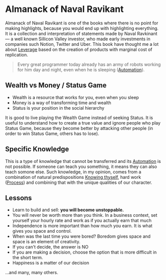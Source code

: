 # Almanack of Naval Ravikant


Almanack of Naval Ravikant is one of the books where there is no point for making highlights, because you would end up with highlighting everything. It is a collection and interpretation of statements made by Naval Ravkinant — a well known Sillicon Valley investor, who made early investments in companies such Notion, Twitter and Uber. This book have thought me a lot about [Leverage](../Mental%20Models/Leverage.md) based on the creation of products with marginal cost of replication. 

> Every great programmer today already has an army of robots working for him day and night, even when he is sleeping ([Automation](../Tools/Automation.md)).

## Wealth vs Money / Status Game

- Wealth is a resource that works for you, even when you sleep
- Money is a way of transforming time and wealth
- Status is your position in the social hierarchy

It is good to live playing the Wealth Game instead of seeking Status. It is useful to understand how to create a true value and ignore people who play Status Game, because they become better by attacking other people (in order to win Status Game, others has to lose).

## Specific Knowledge 

This is a type of knowledge that cannot be transferred and its [Automation](../Tools/Automation.md) is not possible. If someone can teach you something, it means they can also teach somone else. Such knowledge, in my opinion, comes from a combination of natural predispositions [Knowing thyself](../Core/Knowing%20thyself.md), hard work ([Process](../Core/Process.md)) and combining that with the unique qualities of our character.

## Lessons
- Learn to build and sell: **you will become unstoppable.**
- You will never be worth more than you think. In a business context, set yourself your hourly rate and work as if you actually earn that much
- Independence is more important than how much you earn. It is what gives you space and control.
- When was the last time you were bored? Boredom gives space and space is an element of creativity.
- If you can't decide, the answer is NO
- If you are making a decision, choose the option that is more difficult in the short term.
- Happiness is a matter of our decision

...and many, many others.
